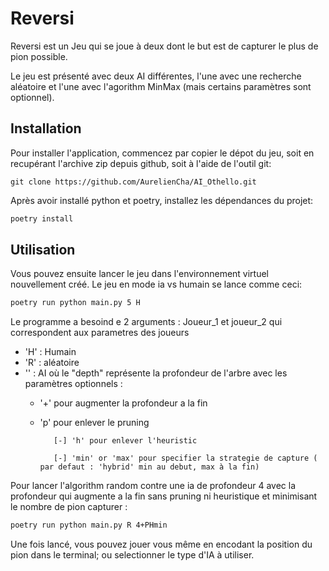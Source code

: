 # Reversi

Reversi est un Jeu qui se joue à deux dont le but est de capturer le plus de pion possible.

Le jeu est présenté avec deux AI différentes, l'une avec une recherche aléatoire et l'une avec l'agorithm MinMax (mais certains paramètres sont optionnel).


## Installation

Pour installer l'application, commencez par copier le dépot du jeu,
soit en recupérant l'archive zip depuis github, soit à l'aide de l'outil git:
```
git clone https://github.com/AurelienCha/AI_Othello.git
```

Après avoir installé python et poetry, installez les dépendances du projet:

```bash
poetry install
```

## Utilisation

Vous pouvez ensuite lancer le jeu dans l'environnement virtuel nouvellement créé.
Le jeu en mode ia vs humain se lance comme ceci:
```bash
poetry run python main.py 5 H
```
Le programme a besoind e 2 arguments : Joueur_1 et joueur_2 qui correspondent aux parametres des joueurs 
 - 'H' : Humain
 - 'R' : aléatoire
 - '<depth>' : AI où le "depth" représente la profondeur de l'arbre avec les paramètres optionnels : 
    - '+' pour augmenter la profondeur a la fin
    - 'p' pour enlever le pruning

             [-] 'h' pour enlever l'heuristic

             [-] 'min' or 'max' pour specifier la strategie de capture ( par defaut : 'hybrid' min au debut, max à la fin)

Pour lancer l'algorithm random contre une ia de profondeur 4 avec la profondeur qui augmente a la fin sans pruning ni heuristique et minimisant le nombre de pion capturer :
```bash
poetry run python main.py R 4+PHmin
```

Une fois lancé, vous pouvez jouer vous même en encodant la position du pion dans le terminal; ou selectionner le type d'IA à utiliser.




